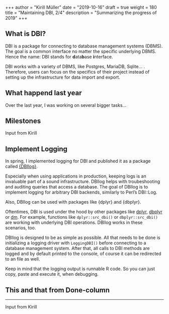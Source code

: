 +++
author = "Kirill Müller"
date = "2019-10-16"
draft = true
weight = 180
title = "Maintaining DBI, 2/4"
description = "Summarizing the progress of 2019"
+++

What is DBI?
------------------------

DBI is a package for connecting to database management systems (DBMS).
The goal is a common interface no matter the specific underlying DBMS.
Hence the name: DBI stands for **d**ata**b**ase **i**nterface.

DBI works with a variety of DBMS, like Postgres, MariaDB, Sqlite... .
Therefore, users can focus on the specifics of their project instead of setting up the infrastructure for data import and export.

What happend last year
------------------------

Over the last year, I was working on several bigger tasks...

Milestones
------------------------

Input from Kirill

Implement Logging
------------------------

In spring, I implemented logging for DBI and published it as a package called [{DBIlog}](https://github.com/krlmlr/DBIlog).

Especially when using applications in production, keeping logs is an invaluable part of a sound infrastructure.
DBIlog helps with troubeshooting and auditing queries that access a database.
The goal of DBIlog is to implement logging for arbitrary DBI backends, similarly to Perl’s DBI::Log.

Also, DBIlog can be used with packages like {dplyr} and {dbplyr}.

Oftentimes, DBI is used under the hood by other packages like [dplyr](), [dbplyr]() or [dm](). For example, functions like `dplyr::src_dbi()` or `dbplyr::src_dbi()` are working with underlying DBI operations. DBIlog works in these scenarios, too. 

DBIlog is designed to be as simple as possible.
All that needs to be done is initializing a logging driver with `LoggingDBI()` before connecting to a database management system.
After that, all calls to DBI methods are logged and by default printed to the console, of course it can be redirected to an file as well.

Keep in mind that the logging output is runnable R code.
So you can just copy, paste and execute it, when debugging.

## This and that from Done-column
------------------------

Input from Kirill

